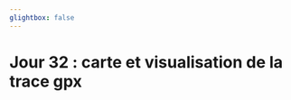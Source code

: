 ```yaml
---
glightbox: false
---
```


# Jour 32 : carte et visualisation de la trace gpx

<style> #map { width: auto; height: 400px; margin: 0;} </style>

<div id="map"></div>

<script> 
var mygpxurl = "/f3/fr/assets/gpx/GPX32.gpx";
</script>

<script src="/f3/fr/javascripts/mygpx.js"> </script>
